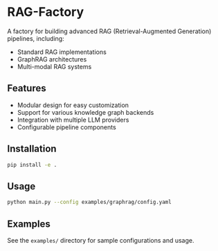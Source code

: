 # RAG-Factory

A factory for building advanced RAG (Retrieval-Augmented Generation) pipelines, including:

- Standard RAG implementations
- GraphRAG architectures 
- Multi-modal RAG systems

## Features

- Modular design for easy customization
- Support for various knowledge graph backends
- Integration with multiple LLM providers
- Configurable pipeline components

## Installation

```bash
pip install -e .
```

## Usage

```bash
python main.py --config examples/graphrag/config.yaml
```

## Examples

See the `examples/` directory for sample configurations and usage.